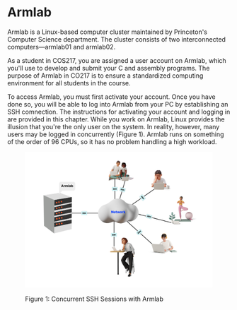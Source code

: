 # Armlab

Armlab is a Linux-based computer cluster maintained by Princeton's Computer Science department. The cluster consists of two interconnected computers—armlab01 and armlab02.

As a student in COS217, you are assigned a user account on Armlab, which you'll use to develop and submit your C and assembly programs. The purpose of Armlab in CO217 is to ensure a standardized computing environment for all students in the course.

To access Armlab, you must first activate your account. Once you have done so, you will be able to log into Armlab from your PC by establishing an SSH comnection. The instructions for activating your account and logging in are provided in this chapter. While you work on Armlab, Linux provides the illusion that you're the only user on the system. In reality, however, many users may be logged in concurrently (Figure 1). Armlab runs on something of the order of 96 CPUs, so it has no problem handling a high workload.



<figure><img src="../../.gitbook/assets/Group 12 (1) (1).png" alt=""><figcaption><p>Figure 1: Concurrent SSH Sessions with Armlab</p></figcaption></figure>
